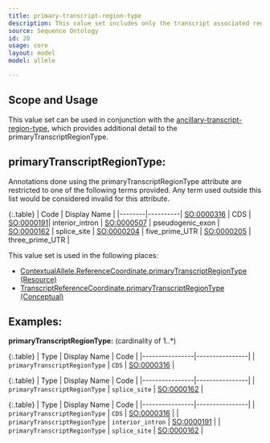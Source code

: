 ```yaml
---
title: primary-transcript-region-type
description: This value set includes only the transcript associated regions that is associated with a transcript allele instance reference coordinate. 
source: Sequence Ontology
id: 20
usage: core
layout: model
model: allele

---
```


Scope and Usage
---------------

This value set can be used in conjunction with the [ancillary-transcript-region-type](ancillary_transcript_region_type.html), which provides additional detail to the primaryTranscriptRegionType.  

primaryTranscriptRegionType:
---------------------------------

Annotations done using the primaryTranscriptRegionType attribute are restricted to one of the following terms provided.  Any term used outside this list would be considered invalid for this attribute.

{:.table}
| Code | Display Name |
|--------|----------|
[SO:0000316](http://www.sequenceontology.org/browser/current_svn/term/SO:0000316) | CDS |
[SO:0000191](http://www.sequenceontology.org/browser/current_svn/term/SO:0000191)| interior_intron |
[SO:0000507](http://www.sequenceontology.org/browser/current_svn/term/SO:0000507) | pseudogenic_exon |
[SO:0000162](http://www.sequenceontology.org/browser/current_svn/term/SO:0000162) | splice_site |
[SO:0000204](http://www.sequenceontology.org/browser/current_svn/term/SO:0000204) | five_prime_UTR |
[SO:0000205](http://www.sequenceontology.org/miso/current_svn/term/SO:0000205) | three_prime_UTR |

This value set is used in the following places:

* [ContextualAllele.ReferenceCoordinate.primaryTranscriptRegionType (Resource)](/resource/contextual_allele)
* [TranscriptReferenceCoordinate.primaryTranscriptRegionType (Conceptual)](/conceptual/contextual_allele/transcript_reference_coordinate.html)

Examples:
---------

**primaryTranscriptRegionType:** (cardinality of 1..*)

{:.table}
| Type | Display Name | Code | 
|----------------|----------------|
| `primaryTranscriptRegionType` | `CDS` | [SO:0000316](http://www.sequenceontology.org/browser/current_svn/term/SO:0000316) |

{:.table}
| Type | Display Name | Code | 
|----------------|----------------|
| `primaryTranscriptRegionType` | `splice_site` | [SO:0000162](http://www.sequenceontology.org/browser/current_svn/term/SO:0000162) |


{:.table}
| Type | Display Name | Code | 
|----------------|----------------|
| `primaryTranscriptRegionType` | `CDS` | [SO:0000316](http://www.sequenceontology.org/browser/current_svn/term/SO:0000316) |
| `primaryTranscriptRegionType` | `interior_intron` | [SO:0000191](http://www.sequenceontology.org/browser/current_svn/term/SO:0000191) |
| `primaryTranscriptRegionType` | `splice_site` | [SO:0000162](http://www.sequenceontology.org/browser/current_svn/term/SO:0000162) |






